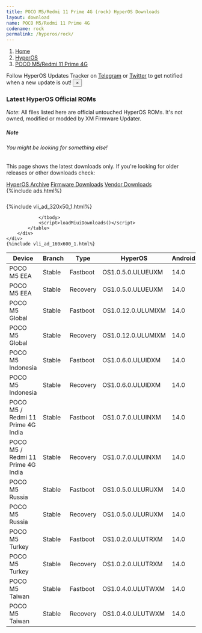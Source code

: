 ```yaml
---
title: POCO M5/Redmi 11 Prime 4G (rock) HyperOS Downloads
layout: download
name: POCO M5/Redmi 11 Prime 4G
codename: rock
permalink: /hyperos/rock/
---
```

<nav aria-label="breadcrumb">
    <ol class="breadcrumb">
        <li class="breadcrumb-item"><a href="/">Home</a></li>
        <li class="breadcrumb-item"><a href="/hyperos/">HyperOS</a></li>
        <li class="breadcrumb-item active" aria-current="page"><a href="/hyperos/rock/">POCO M5/Redmi 11 Prime 4G</a></li>
    </ol>
</nav>
<div class="alert alert-primary alert-dismissible fade show" role="alert">
    Follow HyperOS Updates Tracker on <a href="https://t.me/MIUIUpdatesTracker" class="alert-link">Telegram</a>
     or <a href="https://twitter.com/MiFwUpdater" class="alert-link">Twitter</a> to get notified when a new update is out!
    <button type="button" class="close" data-dismiss="alert" aria-label="Close">
        <span aria-hidden="true">&times;</span>
    </button>
</div>

### Latest HyperOS Official ROMs
*Note*: All files listed here are official untouched HyperOS ROMs. It's not owned, modified or modded by XM Firmware Updater.
<div class="card">
  <div class="card-body">
    <h5 class="card-title">Note</h5>
    <h6 class="card-subtitle mb-2 text-muted">You might be looking for something else!</h6>
    <p class="card-text">This page shows the latest downloads only.
     If you're looking for older releases or other downloads check:</p>
    <a href="/archive/hyperos/rock/" class="card-link">HyperOS Archive</a>
    <a href="/firmware/rock/" class="card-link">Firmware Downloads</a>
    <a href="/vendor/rock/" class="card-link">Vendor Downloads</a>
  </div>
</div>
{%include ads.html%}
<div class="row justify-content-center">
    <div class="col-10">
        <div class="table-responsive-md" style="margin-top: 25px;">
            {%include vli_ad_320x50_1.html%}
            <table id="miui" class="display dt-responsive nowrap compact table table-striped table-hover table-sm">
                <thead class="thead-dark">
                    <tr>
                        <th data-ref="device">Device</th>
                        <th data-ref="branch">Branch</th>
                        <th data-ref="type">Type</th>
                        <th data-ref="miui">HyperOS</th>
                        <th data-ref="android">Android</th>
                        <th data-ref="size">Size</th>
                        <th data-ref="size">Date</th>
                        <th data-ref="link">Link</th>
                    </tr>
                </thead>
                <tbody>
                <tr><td>POCO M5 EEA</td><td>Stable</td><td>Fastboot</td><td>OS1.0.5.0.ULUEUXM</td><td>14.0</td><td>6.0 GB</td><td>2024-08-27</td><td><a href="/hyperos/rock/stable/OS1.0.5.0.ULUEUXM/">Download</a></td></tr>
<tr><td>POCO M5 EEA</td><td>Stable</td><td>Recovery</td><td>OS1.0.5.0.ULUEUXM</td><td>14.0</td><td>4.0 GB</td><td>2024-08-30</td><td><a href="/hyperos/rock/stable/OS1.0.5.0.ULUEUXM/">Download</a></td></tr>
<tr><td>POCO M5 Global</td><td>Stable</td><td>Fastboot</td><td>OS1.0.12.0.ULUMIXM</td><td>14.0</td><td>6.3 GB</td><td>2024-10-12</td><td><a href="/hyperos/rock/stable/OS1.0.12.0.ULUMIXM/">Download</a></td></tr>
<tr><td>POCO M5 Global</td><td>Stable</td><td>Recovery</td><td>OS1.0.12.0.ULUMIXM</td><td>14.0</td><td>4.0 GB</td><td>2024-10-18</td><td><a href="/hyperos/rock/stable/OS1.0.12.0.ULUMIXM/">Download</a></td></tr>
<tr><td>POCO M5 Indonesia</td><td>Stable</td><td>Fastboot</td><td>OS1.0.6.0.ULUIDXM</td><td>14.0</td><td>5.7 GB</td><td>2024-08-26</td><td><a href="/hyperos/rock/stable/OS1.0.6.0.ULUIDXM/">Download</a></td></tr>
<tr><td>POCO M5 Indonesia</td><td>Stable</td><td>Recovery</td><td>OS1.0.6.0.ULUIDXM</td><td>14.0</td><td>3.9 GB</td><td>2024-09-11</td><td><a href="/hyperos/rock/stable/OS1.0.6.0.ULUIDXM/">Download</a></td></tr>
<tr><td>POCO M5 / Redmi 11 Prime 4G India</td><td>Stable</td><td>Fastboot</td><td>OS1.0.7.0.ULUINXM</td><td>14.0</td><td>5.2 GB</td><td>2024-07-30</td><td><a href="/hyperos/rock/stable/OS1.0.7.0.ULUINXM/">Download</a></td></tr>
<tr><td>POCO M5 / Redmi 11 Prime 4G India</td><td>Stable</td><td>Recovery</td><td>OS1.0.7.0.ULUINXM</td><td>14.0</td><td>3.9 GB</td><td>2024-08-09</td><td><a href="/hyperos/rock/stable/OS1.0.7.0.ULUINXM/">Download</a></td></tr>
<tr><td>POCO M5 Russia</td><td>Stable</td><td>Fastboot</td><td>OS1.0.5.0.ULURUXM</td><td>14.0</td><td>5.8 GB</td><td>2024-08-26</td><td><a href="/hyperos/rock/stable/OS1.0.5.0.ULURUXM/">Download</a></td></tr>
<tr><td>POCO M5 Russia</td><td>Stable</td><td>Recovery</td><td>OS1.0.5.0.ULURUXM</td><td>14.0</td><td>4.0 GB</td><td>2024-09-11</td><td><a href="/hyperos/rock/stable/OS1.0.5.0.ULURUXM/">Download</a></td></tr>
<tr><td>POCO M5 Turkey</td><td>Stable</td><td>Fastboot</td><td>OS1.0.2.0.ULUTRXM</td><td>14.0</td><td>5.9 GB</td><td>2024-06-24</td><td><a href="/hyperos/rock/stable/OS1.0.2.0.ULUTRXM/">Download</a></td></tr>
<tr><td>POCO M5 Turkey</td><td>Stable</td><td>Recovery</td><td>OS1.0.2.0.ULUTRXM</td><td>14.0</td><td>4.0 GB</td><td>2024-07-04</td><td><a href="/hyperos/rock/stable/OS1.0.2.0.ULUTRXM/">Download</a></td></tr>
<tr><td>POCO M5 Taiwan</td><td>Stable</td><td>Fastboot</td><td>OS1.0.4.0.ULUTWXM</td><td>14.0</td><td>5.5 GB</td><td>2024-04-29</td><td><a href="/hyperos/rock/stable/OS1.0.4.0.ULUTWXM/">Download</a></td></tr>
<tr><td>POCO M5 Taiwan</td><td>Stable</td><td>Recovery</td><td>OS1.0.4.0.ULUTWXM</td><td>14.0</td><td>3.9 GB</td><td>2024-05-14</td><td><a href="/hyperos/rock/stable/OS1.0.4.0.ULUTWXM/">Download</a></td></tr>

                </tbody>
                <script>loadMiuiDownloads()</script>
            </table>
        </div>
    </div>
    {%include vli_ad_160x600_1.html%}
</div>
